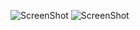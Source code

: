 ![ScreenShot](https://user-images.githubusercontent.com/11935784/35023147-8d7e92ac-fb20-11e7-9846-42bef77a8382.png "Main Menu")
![ScreenShot](https://user-images.githubusercontent.com/11935784/35023150-90676836-fb20-11e7-8a9c-88d5c31ebcf7.png "Pong")
